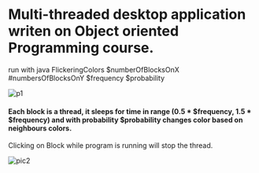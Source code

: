 # Multi-threaded desktop application writen on Object oriented Programming course.

 run with java FlickeringColors $numberOfBlocksOnX #numbersOfBlocksOnY $frequency $probability
 
 ![p1](https://user-images.githubusercontent.com/64558341/118885982-b00d6480-b8f8-11eb-83ca-c576923d06e7.jpg)

 
#### Each block is a thread, it sleeps for time in range (0.5 * $frequency, 1.5 * $frequency) and with probability $probability changes color based on neighbours colors.
Clicking on Block while program is running will stop the thread.

![pic2](https://user-images.githubusercontent.com/64558341/118886078-c87d7f00-b8f8-11eb-8835-b179b090edc8.jpg)
 
